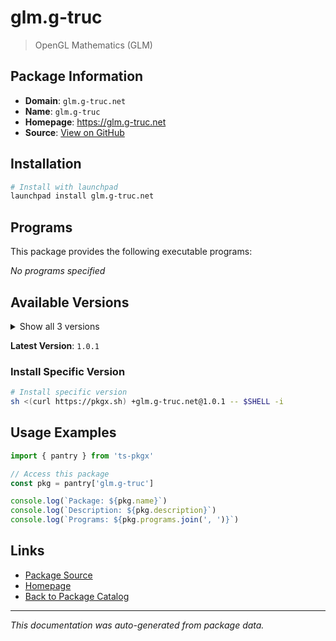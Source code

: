 # glm.g-truc

> OpenGL Mathematics (GLM)

## Package Information

- **Domain**: `glm.g-truc.net`
- **Name**: `glm.g-truc`
- **Homepage**: https://glm.g-truc.net
- **Source**: [View on GitHub](https://github.com/pkgxdev/pantry/tree/main/projects/glm.g-truc.net/package.yml)

## Installation

```bash
# Install with launchpad
launchpad install glm.g-truc.net
```

## Programs

This package provides the following executable programs:

*No programs specified*

## Available Versions

<details>
<summary>Show all 3 versions</summary>

- `1.0.1`, `1.0.0`, `0.9.9.8`

</details>

**Latest Version**: `1.0.1`

### Install Specific Version

```bash
# Install specific version
sh <(curl https://pkgx.sh) +glm.g-truc.net@1.0.1 -- $SHELL -i
```

## Usage Examples

```typescript
import { pantry } from 'ts-pkgx'

// Access this package
const pkg = pantry['glm.g-truc']

console.log(`Package: ${pkg.name}`)
console.log(`Description: ${pkg.description}`)
console.log(`Programs: ${pkg.programs.join(', ')}`)
```

## Links

- [Package Source](https://github.com/pkgxdev/pantry/tree/main/projects/glm.g-truc.net/package.yml)
- [Homepage](https://glm.g-truc.net)
- [Back to Package Catalog](../../package-catalog.md)

---

*This documentation was auto-generated from package data.*
